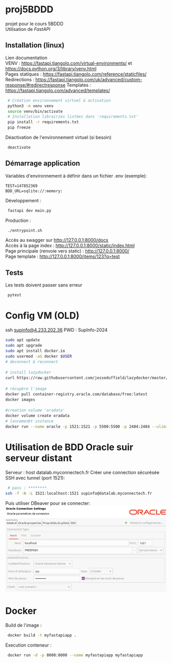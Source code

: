 # proj5BDDD

projet pour le cours 5BDDD  
Utilisation de _FastAPI_

## Installation (linux)
Lien documentation  
VENV : https://fastapi.tiangolo.com/virtual-environments/ et https://docs.python.org/3/library/venv.html  
Pages statiques : https://fastapi.tiangolo.com/reference/staticfiles/  
Redirections : https://fastapi.tiangolo.com/uk/advanced/custom-response/#redirectresponse
Templates : https://fastapi.tiangolo.com/advanced/templates/  

```bash
 # Création environnement virtuel & activation
 python3 -m venv venv
 source venv/bin/activate
 # Installation librairies listées dans 'requirements.txt'
 pip install -r requirements.txt
 pip freeze
```

Déactivation de l'environnement virtuel (si besoin)
```bash
 deactivate 
```

## Démarrage application

Variables d'environnement à définir dans un fichier .env (exemple): 
```text
TEST=147852369
BDD_URL=sqlite://:memory:
```

Développement :
```bash
 fastapi dev main.py
```
Production : 
```bash
 ./entrypoint.sh
```

Accès au swagger sur http://127.0.0.1:8000/docs  
Accès à la page index : http://127.0.0.1:8000/static/index.html  
Page principale (renvoie vers static) : http://127.0.0.1:8000/  
Page template : http://127.0.0.1:8000/items/123?q=test  

## Tests
Les tests doivent passer sans erreur
```bash
 pytest
```

# Config VM (OLD)
ssh supinfo@4.233.202.36
PWD : SupInfo-2024
```bash
sudo apt update
sudo apt upgrade
sudo apt install docker.io
sudo usermod -aG docker $USER
# deconnect & reconnect

# install lazydocker
curl https://raw.githubusercontent.com/jesseduffield/lazydocker/master/scripts/install_update_linux.sh | bash

# récupère l'image
docker pull container-registry.oracle.com/database/free:latest
docker images

#creation volume 'oradata'
docker volume create oradata
# lancemenbt instance
docker run --name oracle -p 1521:1521 -p 5500:5500 -p 2484:2484 --ulimit nofile=1024:65536 --ulimit nproc=2047:16384 --ulimit stack=10485760:33554432 --ulimit memlock=3221225472 -e ORACLE_PWD=SUPINFO2024 -e ORACLE_EDITION=standard -e ENABLE_TCPS=true -v oradata:/opt/oracle/oradata container-registry.oracle.com/database/free:latest
```

# Utilisation de BDD Oracle suir serveur distant
Serveur : host datalab.myconnectech.fr
Créer une connection sécurésée SSH avec tunnel (port 1521):
```bash
 # pass : ********
ssh -f -N -L 1521:localhost:1521 supinfo@datalab.myconnectech.fr
```
Puis utiliser DBeaver pour se connecter:
![static/img.png](static/img.png)


# Docker
Build de l'image : 
```bash
 docker build -t myfastapiapp .
```

Execution conteneur :
```bash
 docker run -d -p 8000:8000 --name myfastapiapp myfastapiapp
```